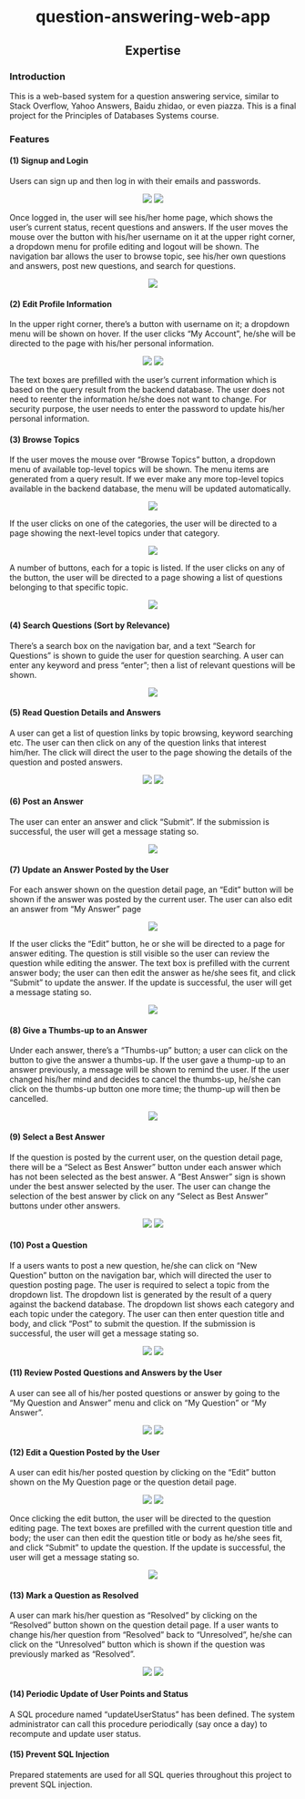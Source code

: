 <h1 style="text-align: center"> 
    question-answering-web-app
</h1>

<h2 style="text-align: center">
    Expertise
</h2>

### Introduction
This is a web-based system for a question answering service, similar to Stack
Overflow, Yahoo Answers, Baidu zhidao, or even piazza. This is a final project for the Principles of Databases Systems course.

### Features

#### (1) Signup and Login
Users can sign up and then log in with their emails and passwords.
<p style="text-align: center" style="padding: 10px"> 
 <img src="documentation/signup.png">
 <img src="documentation/login.png">
</p>

Once logged in, the user will see his/her home page, which shows the user’s current status, recent questions and answers. If the user moves the mouse over the button with his/her username on it at the upper right corner, a dropdown menu for profile editing and logout will be shown. The navigation bar allows the user to browse topic, see his/her own questions and answers, post new questions, and search for questions.
<p style="text-align: center" style="padding: 10px"> 
 <img src="documentation/home.png">
</p>

#### (2) Edit Profile Information
In the upper right corner, there’s a button with username on it; a dropdown menu will be shown on hover. If the user clicks “My Account”, he/she will be directed to the page with his/her personal information.
<p style="text-align: center" style="padding: 10px"> 
 <img src="documentation/home-myaccount.png">
 <img src="documentation/myaccount.png">
</p>


The text boxes are prefilled with the user’s current information which is based on the query result from the backend database. The user does not need to reenter the information he/she does not want to change.
For security purpose, the user needs to enter the password to update his/her personal information.

#### (3) Browse Topics
If the user moves the mouse over “Browse Topics” button, a dropdown menu of available top-level topics will be shown. The menu items are generated from a query result. If we ever make any more top-level topics available in the backend database, the menu will be updated automatically.
<p style="text-align: center" style="padding: 10px"> 
 <img src="documentation/home-browsetopic.png">
</p>

If the user clicks on one of the categories, the user will be directed to a page showing the next-level topics under that category. 
<p style="text-align: center" style="padding: 10px"> 
 <img src="documentation/topics-science-and-technology.png">
</p>


A number of buttons, each for a topic is listed. If the user clicks on any of the button, the user will be directed to a page showing a list of questions belonging to that specific topic. 
<p style="text-align: center" style="padding: 10px"> 
 <img src="documentation/topic-database.png">
</p>

#### (4) Search Questions (Sort by Relevance)
There’s a search box on the navigation bar, and a text “Search for Questions” is shown to guide the user for question searching. A user can enter any keyword and press “enter”; then a list of relevant questions will be shown. 
<p style="text-align: center" style="padding: 10px">
 <img src="documentation/search-result.png">
</p>

#### (5) Read Question Details and Answers
A user can get a list of question links by topic browsing, keyword searching etc. The user can then click on any of the question links that interest him/her. The click will direct the user to the page showing the details of the question and posted answers. 
<p style="text-align: center" style="padding: 10px"> 
 <img src="documentation/question-details.png">
 <img src="documentation/answers.png">
</p>

#### (6) Post an Answer
The user can enter an answer and click “Submit”. If the submission is successful, the user will get a message stating so.
<p style="text-align: center" style="padding: 10px"> 
 <img src="documentation/post-answer.png">
</p>

#### (7) Update an Answer Posted by the User
For each answer shown on the question detail page, an “Edit” button will be shown if the answer was posted by the current user. The user can also edit an answer from “My Answer” page
<p style="text-align: center" style="padding: 10px"> 
 <img src="documentation/answer-edit-button.png">
</p>

If the user clicks the “Edit” button, he or she will be directed to a page for answer editing. The question is still visible so the user can review the question while editing the answer. The text box is prefilled with the current answer body; the user can then edit the answer as he/she sees fit, and click “Submit” to update the answer. If the update is successful, the user will get a message stating so. 
<p style="text-align: center" style="padding: 10px"> 
 <img src="documentation/edit-answer.png">
</p>


#### (8) Give a Thumbs-up to an Answer
Under each answer, there’s a “Thumbs-up” button; a user can click on the button to give the answer a thumbs-up. If the user gave a thump-up to an answer previously, a message will be shown to remind the user. If the user changed his/her mind and decides to cancel the thumbs-up, he/she can click on the thumbs-up button one more time;  the thump-up will then be cancelled.
<p style="text-align: center" style="padding: 10px"> 
 <img src="documentation/answer-thumbs-up.png">
</p>

#### (9) Select a Best Answer
If the question is posted by the current user, on the question detail page, there will be a “Select as Best Answer” button under each answer which has not been selected as the best answer. A “Best Answer” sign is shown under the best answer selected by the user. The user can change the selection of the best answer by click on any “Select as Best Answer” buttons under other answers. 
<p style="text-align: center" style="padding: 10px"> 
 <img src="documentation/select-best-answer-preselection.png">
 <img src="documentation/select-best-answer-postselection.png">
</p>

#### (10) Post a Question
If a users wants to post a new question, he/she can click on “New Question” button on the navigation bar, which will directed the user to question posting page. The user is required to select a topic from the dropdown list. The dropdown list is generated by the result of a query against the backend database. The dropdown list shows each category and each topic under the category. The user can then enter question title and body, and click “Post” to submit the question. If the submission is successful, the user will get a message stating so.
<p style="text-align: center" style="padding: 10px"> 
 <img src="documentation/post-question.png">
 <img src="documentation/post-question-topicselection.png">
</p>


#### (11) Review Posted Questions and Answers by the User
A user can see all of his/her posted questions or answer by going to the “My Question and Answer” menu and click on “My Question” or “My Answer”. 
<p style="text-align: center" style="padding: 10px"> 
 <img src="documentation/my-question.png">
 <img src="documentation/my-answer.png">
</p>


#### (12) Edit a Question Posted by the User
A user can edit his/her posted question by clicking on the “Edit” button shown on the My Question page or the question detail page.
<p style="text-align: center" style="padding: 10px"> 
 <img src="documentation/my-question-edit.png">
 <img src="documentation/question-details-edit.png">
</p>


Once clicking the edit button, the user will be directed to the question editing page. The text boxes are prefilled with the current question title and body; the user can then edit the question title or body as he/she sees fit, and click “Submit” to update the question. If the update is successful, the user will get a message stating so.
<p style="text-align: center" style="padding: 10px"> 
 <img src="documentation/edit-question.png">
</p>


#### (13) Mark a Question as Resolved
A user can mark his/her question as “Resolved” by clicking on the “Resolved” button shown on the question detail page. If a user wants to change his/her question from “Resolved” back to “Unresolved”, he/she can click on the “Unresolved” button which is shown if the question was previously marked as “Resolved”.
<p style="text-align: center" style="padding: 10px"> 
 <img src="documentation/question-details-resolved.png">
 <img src="documentation/question-details-unresolved.png">
</p>

#### (14) Periodic Update of User Points and Status
A SQL procedure named “updateUserStatus” has been defined. The system administrator can call this procedure periodically (say once a day) to recompute and update user status.

#### (15) Prevent SQL Injection
Prepared statements are used for all SQL queries throughout this project to prevent SQL injection.


